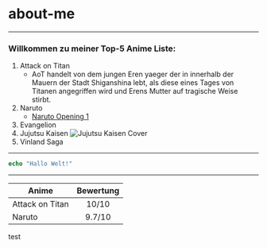 # about-me
---
### Willkommen zu meiner **Top-5 Anime Liste:**

1. Attack on Titan
    * AoT handelt von dem jungen Eren yaeger der in innerhalb der Mauern der Stadt Shiganshina lebt, als diese eines Tages von Titanen angegriffen wird und Erens Mutter auf tragische Weise stirbt.
2. Naruto
    * [Naruto Opening 1](https://youtu.be/4t__wczfpRI?si=L61Dajy9W05opIar "External Link")
3. Evangelion
4. Jujutsu Kaisen
    ![](https://static.bandainamcoent.eu/high/jujutsu-kaisen/jujutsu-kaisen-cursed-clash/00-page-setup/JJK-header-mobile2.jpg "Jujutsu Kaisen Cover")
5. Vinland Saga
---
```php
echo "Hallo Welt!"
```
---
|Anime|Bewertung|
|-|:-:|
|Attack on Titan|10/10|
|Naruto|9.7/10|

test